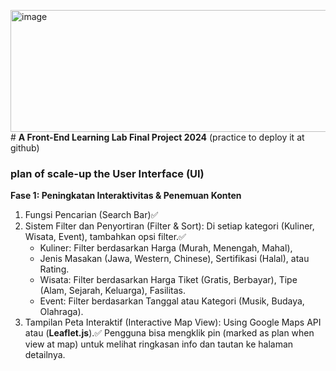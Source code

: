 <img width="813" height="195" alt="image" src="https://github.com/user-attachments/assets/783f625d-e253-4a26-a23d-565ddc4960c9" /># **A Front-End Learning Lab Final Project 2024**
(practice to deploy it at github)

### plan of scale-up the User Interface (UI)
**Fase 1: Peningkatan Interaktivitas & Penemuan Konten**
1. Fungsi Pencarian (Search Bar)✅
2. Sistem Filter dan Penyortiran (Filter & Sort): Di setiap kategori (Kuliner, Wisata, Event), tambahkan opsi filter.✅
   - Kuliner: Filter berdasarkan Harga (Murah, Menengah, Mahal),
   - Jenis Masakan (Jawa, Western, Chinese), Sertifikasi (Halal), atau Rating.
   - Wisata: Filter berdasarkan Harga Tiket (Gratis, Berbayar), Tipe (Alam, Sejarah, Keluarga), Fasilitas.
   - Event: Filter berdasarkan Tanggal atau Kategori (Musik, Budaya, Olahraga).
3. Tampilan Peta Interaktif (Interactive Map View): Using Google Maps API atau (**Leaflet.js**).✅
   Pengguna bisa mengklik pin (marked as plan when view at map) untuk melihat ringkasan info dan tautan ke halaman detailnya.

